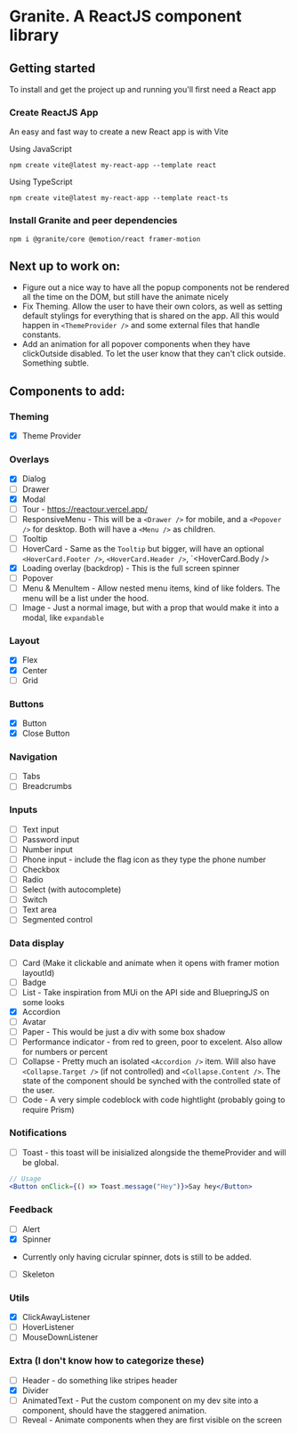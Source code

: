 # Granite. A ReactJS component library

## Getting started

To install and get the project up and running you'll first need a React app

### Create ReactJS App

An easy and fast way to create a new React app is with Vite

Using JavaScript

```
npm create vite@latest my-react-app --template react
```

Using TypeScript

```
npm create vite@latest my-react-app --template react-ts
```

### Install Granite and peer dependencies

```
npm i @granite/core @emotion/react framer-motion
```

## Next up to work on:

- Figure out a nice way to have all the popup components not be rendered all the time on the DOM, but still have the animate nicely
- Fix Theming. Allow the user to have their own colors, as well as setting default stylings for everything that is shared on the app. All this would happen in `<ThemeProvider />` and some external files that handle constants.
- Add an animation for all popover components when they have clickOutside disabled. To let the user know that they can't click outside. Something subtle.

## Components to add:

### Theming

- [x] Theme Provider

### Overlays

- [x] Dialog
- [ ] Drawer
- [x] Modal
- [ ] Tour - https://reactour.vercel.app/
- [ ] ResponsiveMenu - This will be a `<Drawer />` for mobile, and a `<Popover />` for desktop. Both will have a `<Menu />` as children.
- [ ] Tooltip
- [ ] HoverCard - Same as the `Tooltip` but bigger, will have an optional `<HoverCard.Footer />`, `<HoverCard.Header />`, `<HoverCard.Body />
- [x] Loading overlay (backdrop) - This is the full screen spinner
- [ ] Popover
- [ ] Menu & MenuItem - Allow nested menu items, kind of like folders. The menu will be a list under the hood.
- [ ] Image - Just a normal image, but with a prop that would make it into a modal, like `expandable`

### Layout

- [x] Flex
- [x] Center
- [ ] Grid

### Buttons

- [x] Button
- [x] Close Button

### Navigation

- [ ] Tabs
- [ ] Breadcrumbs

### Inputs

- [ ] Text input
- [ ] Password input
- [ ] Number input
- [ ] Phone input - include the flag icon as they type the phone number
- [ ] Checkbox
- [ ] Radio
- [ ] Select (with autocomplete)
- [ ] Switch
- [ ] Text area
- [ ] Segmented control

### Data display

- [ ] Card (Make it clickable and animate when it opens with framer motion layoutId)
- [ ] Badge
- [ ] List - Take inspiration from MUi on the API side and BluepringJS on some looks
- [x] Accordion
- [ ] Avatar
- [ ] Paper - This would be just a div with some box shadow
- [ ] Performance indicator - from red to green, poor to excelent. Also allow for numbers or percent
- [ ] Collapse - Pretty much an isolated `<Accordion />` item. Will also have `<Collapse.Target />` (if not controlled) and `<Collapse.Content />`. The state of the component should be synched with the controlled state of the user.
- [ ] Code - A very simple codeblock with code hightlight (probably going to require Prism)

### Notifications

- [ ] Toast - this toast will be inisialized alongside the themeProvider and will be global.

```jsx
// Usage
<Button onClick={() => Toast.message("Hey")}>Say hey</Button>
```

### Feedback

- [ ] Alert
- [x] Spinner
- Currently only having cicrular spinner, dots is still to be added.
- [ ] Skeleton

### Utils

- [x] ClickAwayListener
- [ ] HoverListener
- [ ] MouseDownListener

### Extra (I don't know how to categorize these)

- [ ] Header - do something like stripes header
- [x] Divider
- [ ] AnimatedText - Put the custom component on my dev site into a component, should have the staggered animation.
- [ ] Reveal - Animate components when they are first visible on the screen
